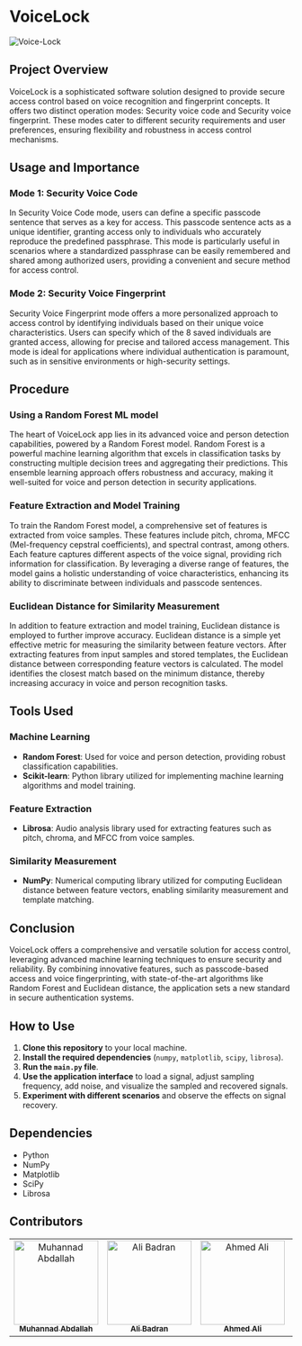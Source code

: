 # VoiceLock
![Voice-Lock](https://github.com/Muhannad159/security-voice-code/assets/104541242/3036c85b-c28e-4303-af0f-b20d6df28c96)

## Project Overview

VoiceLock is a sophisticated software solution designed to provide secure access control based on voice recognition and fingerprint concepts. It offers two distinct operation modes: Security voice code and Security voice fingerprint. These modes cater to different security requirements and user preferences, ensuring flexibility and robustness in access control mechanisms.

## Usage and Importance

### Mode 1: Security Voice Code

In Security Voice Code mode, users can define a specific passcode sentence that serves as a key for access. This passcode sentence acts as a unique identifier, granting access only to individuals who accurately reproduce the predefined passphrase. This mode is particularly useful in scenarios where a standardized passphrase can be easily remembered and shared among authorized users, providing a convenient and secure method for access control.

### Mode 2: Security Voice Fingerprint

Security Voice Fingerprint mode offers a more personalized approach to access control by identifying individuals based on their unique voice characteristics. Users can specify which of the 8 saved individuals are granted access, allowing for precise and tailored access management. This mode is ideal for applications where individual authentication is paramount, such as in sensitive environments or high-security settings.

## Procedure
### Using a Random Forest ML model

The heart of VoiceLock app lies in its advanced voice and person detection capabilities, powered by a Random Forest model. Random Forest is a powerful machine learning algorithm that excels in classification tasks by constructing multiple decision trees and aggregating their predictions. This ensemble learning approach offers robustness and accuracy, making it well-suited for voice and person detection in security applications.

### Feature Extraction and Model Training

To train the Random Forest model, a comprehensive set of features is extracted from voice samples. These features include pitch, chroma, MFCC (Mel-frequency cepstral coefficients), and spectral contrast, among others. Each feature captures different aspects of the voice signal, providing rich information for classification. By leveraging a diverse range of features, the model gains a holistic understanding of voice characteristics, enhancing its ability to discriminate between individuals and passcode sentences.

### Euclidean Distance for Similarity Measurement

In addition to feature extraction and model training, Euclidean distance is employed to further improve accuracy. Euclidean distance is a simple yet effective metric for measuring the similarity between feature vectors. After extracting features from input samples and stored templates, the Euclidean distance between corresponding feature vectors is calculated. The model identifies the closest match based on the minimum distance, thereby increasing accuracy in voice and person recognition tasks.

## Tools Used

### Machine Learning

- **Random Forest**: Used for voice and person detection, providing robust classification capabilities.
- **Scikit-learn**: Python library utilized for implementing machine learning algorithms and model training.

### Feature Extraction

- **Librosa**: Audio analysis library used for extracting features such as pitch, chroma, and MFCC from voice samples.

### Similarity Measurement

- **NumPy**: Numerical computing library utilized for computing Euclidean distance between feature vectors, enabling similarity measurement and template matching.

## Conclusion

VoiceLock offers a comprehensive and versatile solution for access control, leveraging advanced machine learning techniques to ensure security and reliability. By combining innovative features, such as passcode-based access and voice fingerprinting, with state-of-the-art algorithms like Random Forest and Euclidean distance, the application sets a new standard in secure authentication systems.

## How to Use

1. **Clone this repository** to your local machine.
2. **Install the required dependencies** (`numpy`, `matplotlib`, `scipy`, `librosa`).
3. **Run the `main.py` file**.
4. **Use the application interface** to load a signal, adjust sampling frequency, add noise, and visualize the sampled and recovered signals.
5. **Experiment with different scenarios** and observe the effects on signal recovery.

## Dependencies

- Python 
- NumPy
- Matplotlib
- SciPy
- Librosa

## Contributors <a name = "Contributors"></a>

<table>
  <tr>
    <td align="center">
    <a href="https://github.com/Muhannad159" target="_black">
    <img src="https://avatars.githubusercontent.com/u/104541242?v=4" width="150px;" alt="Muhannad Abdallah"/>
    <br />
    <sub><b>Muhannad Abdallah</b></sub></a>
    </td>
  <td align="center">
    <a href="https://github.com/AliBadran716" target="_black">
    <img src="https://avatars.githubusercontent.com/u/102072821?v=4" width="150px;" alt="Ali Badran"/>
    <br />
    <sub><b>Ali Badran</b></sub></a>
    </td>
     <td align="center">
    <a href="https://github.com/ahmedalii3" target="_black">
    <img src="https://avatars.githubusercontent.com/u/110257687?v=4" width="150px;" alt="Ahmed Ali"/>
    <br />
    <sub><b>Ahmed Ali</b></sub></a>
    </td>
<td align="center">
    <a href="https://github.com/hassanowis" target="_black">
    <img src="https://avatars.githubusercontent.com/u/102428122?v=4" width="150px;" alt="Hassan Hussein"/>
    <br />
    <sub><b>Hassan Hussein</b></sub></a>
    </td>
      </tr>
 </table>



